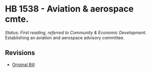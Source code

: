 # HB 1538 - Aviation & aerospace cmte.
*Status: First reading, referred to Community & Economic Development.*
Establishing an aviation and aerospace advisory committee.

## Revisions
* [Original Bill](1/)